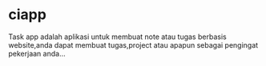 # ciapp
Task app adalah aplikasi untuk membuat note atau tugas berbasis website,anda dapat membuat tugas,project atau apapun sebagai pengingat pekerjaan anda...
